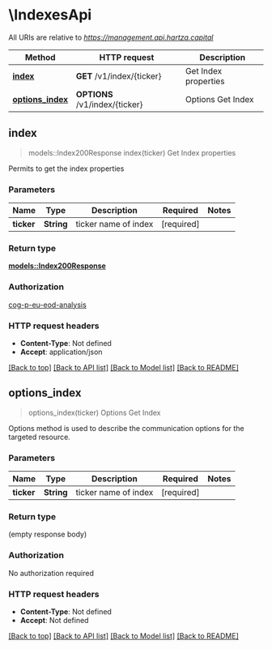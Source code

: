 # \IndexesApi

All URIs are relative to *https://management.api.hartza.capital*

Method | HTTP request | Description
------------- | ------------- | -------------
[**index**](IndexesApi.md#index) | **GET** /v1/index/{ticker} | Get Index properties
[**options_index**](IndexesApi.md#options_index) | **OPTIONS** /v1/index/{ticker} | Options Get Index



## index

> models::Index200Response index(ticker)
Get Index properties

Permits to get the index properties

### Parameters


Name | Type | Description  | Required | Notes
------------- | ------------- | ------------- | ------------- | -------------
**ticker** | **String** | ticker name of index | [required] |

### Return type

[**models::Index200Response**](Index_200_response.md)

### Authorization

[cog-p-eu-eod-analysis](../README.md#cog-p-eu-eod-analysis)

### HTTP request headers

- **Content-Type**: Not defined
- **Accept**: application/json

[[Back to top]](#) [[Back to API list]](../README.md#documentation-for-api-endpoints) [[Back to Model list]](../README.md#documentation-for-models) [[Back to README]](../README.md)


## options_index

> options_index(ticker)
Options Get Index

Options method is used to describe the communication options for the targeted resource.

### Parameters


Name | Type | Description  | Required | Notes
------------- | ------------- | ------------- | ------------- | -------------
**ticker** | **String** | ticker name of index | [required] |

### Return type

 (empty response body)

### Authorization

No authorization required

### HTTP request headers

- **Content-Type**: Not defined
- **Accept**: Not defined

[[Back to top]](#) [[Back to API list]](../README.md#documentation-for-api-endpoints) [[Back to Model list]](../README.md#documentation-for-models) [[Back to README]](../README.md)

